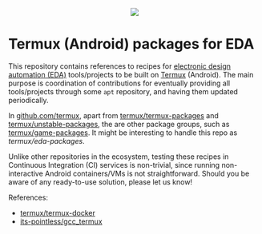 <p align="center">
  <a title="hdl/community on gitter.im" href="https://gitter.im/hdl/community"><img src="https://img.shields.io/gitter/room/hdl/community.svg?longCache=true&style=flat-square&logo=gitter&logoColor=fff&color=4db797"></a><!--
  -->
</p>

# Termux (Android) packages for EDA

This repository contains references to recipes for [electronic design automation (EDA)](https://en.wikipedia.org/wiki/Electronic_design_automation) tools/projects to be built on [Termux](https://termux.com/) (Android). The main purpose is coordination of contributions for eventually providing all tools/projects through some `apt` repository, and having them updated periodically.

In [github.com/termux](https://github.com/termux), apart from [termux/termux-packages](https://github.com/termux/termux-packages) and [termux/unstable-packages](https://github.com/termux/unstable-packages), the are other package groups, such as [termux/game-packages](https://github.com/termux/game-packages). It might be interesting to handle this repo as *termux/eda-packages*.

Unlike other repositories in the ecosystem, testing these recipes in Continuous Integration (CI) services is non-trivial, since running non-interactive Android containers/VMs is not straightforward. Should you be aware of any ready-to-use solution, please let us know!

References:

- [termux/termux-docker](https://github.com/termux/termux-docker)
- [its-pointless/gcc_termux](https://github.com/its-pointless/gcc_termux)
